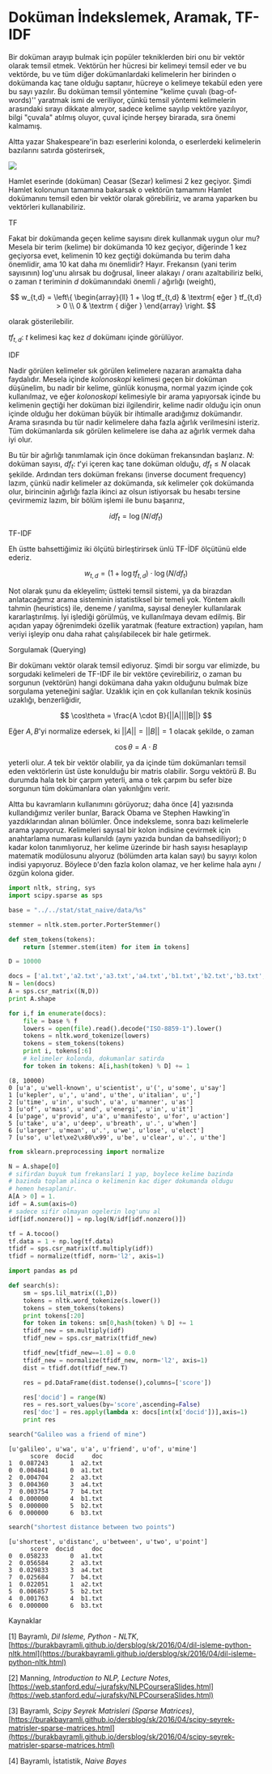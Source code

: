 # Doküman İndekslemek, Aramak, TF-IDF

Bir doküman arayıp bulmak için popüler tekniklerden biri onu bir vektör olarak
temsil etmek. Vektörün her hücresi bir kelimeyi temsil eder ve bu vektörde, bu
ve tüm diğer dokümanlardaki kelimelerin her birinden o dokümanda kaç tane olduğu
saptanır, hücreye o kelimeye tekabül eden yere bu sayı yazılır. Bu doküman
temsil yöntemine "kelime çuvalı (bag-of-words)'' yaratmak ismi de veriliyor,
çünkü temsil yöntemi kelimelerin arasındaki sırayı dikkate almıyor, sadece
kelime sayılıp vektöre yazılıyor, bilgi "çuvala" atılmış oluyor, çuval içinde
herşey birarada, sıra önemi kalmamış.

Altta yazar Shakespeare'in bazı eserlerini kolonda, o eserlerdeki kelimelerin
bazılarını satırda gösterirsek,

![](shake.png)

Hamlet eserinde (doküman) Ceasar (Sezar) kelimesi 2 kez geçiyor. Şimdi Hamlet
kolonunun tamamına bakarsak o vektörün tamamını Hamlet dokümanını temsil eden bir
vektör olarak görebiliriz, ve arama yaparken bu vektörleri kullanabiliriz.

TF

Fakat bir dokümanda geçen kelime sayısını direk kullanmak uygun olur mu? Mesela
bir terim (kelime) bir dokümanda 10 kez geçiyor, diğerinde 1 kez geçiyorsa evet,
kelimenin 10 kez geçtiği dokümanda bu terim daha önemlidir, ama 10 kat daha mı
önemlidir?  Hayır. Frekansın (yani terim sayısının) log'unu alırsak bu doğrusal,
lineer alakayı / oranı azaltabiliriz belki, o zaman $t$ teriminin $d$
dokümanındaki önemli / ağırlığı (weight),

$$ w_{t,d} = \left\{ \begin{array}{ll}
1 + \log tf_{t,d} & \textrm{ eğer }  tf_{t,d} > 0 \\
0 & \textrm { diğer }
\end{array} \right. $$

olarak gösterilebilir. 

$tf_{t,d}$: $t$ kelimesi kaç kez $d$ dokümanı içinde görülüyor.

IDF

Nadir görülen kelimeler sık görülen kelimelere nazaran aramakta daha
faydalıdır. Mesela içinde *kolonoskopi* kelimesi geçen bir doküman
düşünelim, bu nadir bir kelime, günlük konuşma, normal yazım içinde çok
kullanılmaz, ve eğer *kolonoskopi* kelimesiyle bir arama yapıyorsak içinde
bu kelimenin geçtiği her doküman bizi ilgilendirir, kelime nadir olduğu için
onun içinde olduğu her doküman büyük bir ihtimalle aradığımız dokümandır. Arama
sırasında bu tür nadir kelimelere daha fazla ağırlık verilmesini isteriz. Tüm
dokümanlarda sık görülen kelimelere ise daha az ağırlık vermek daha iyi olur.

Bu tür bir ağırlığı tanımlamak için önce doküman frekansından başlarız. $N$:
doküman sayısı, $df_t$: $t$'yi içeren kaç tane doküman olduğu, $df_t \le N$
olacak şekilde. Ardından ters doküman frekansı (inverse document frequency)
lazım, çünkü nadir kelimeler az dokümanda, sık kelimeler çok dokümanda olur,
birincinin ağırlığı fazla ikinci az olsun istiyorsak bu hesabı tersine
çevirmemiz lazım, bir bölüm işlemi ile bunu başarırız,

$$ idf_t = \log (N/df_t) $$

TF-IDF

Eh üstte bahsettiğimiz iki ölçütü birleştirirsek ünlü TF-İDF ölçütünü elde
ederiz. 

$$ w_{t,d} = (1+\log tf_{t,d}) \cdot \log (N/df_t)  $$

Not olarak şunu da ekleyelim; üstteki temsil sistemi, ya da birazdan
anlatacağımız arama sisteminin istatistiksel bir temeli yok. Yöntem akıllı
tahmin (heuristics) ile, deneme / yanılma, sayısal deneyler kullanılarak
kararlaştırılmış. İyi işlediği görülmüş, ve kullanılmaya devam edilmiş. Bir
açıdan yapay öğrenimdeki özellik yaratmak (feature extraction) yapılan, ham
veriyi işleyip onu daha rahat çalışılabilecek bir hale getirmek. 

Sorgulamak (Querying)

Bir dokümanı vektör olarak temsil ediyoruz. Şimdi bir sorgu var elimizde, bu
sorgudaki kelimeleri de TF-IDF ile bir vektöre çevirebiliriz, o zaman bu
sorgunun (vektörün) hangi dokümana daha yakın olduğunu bulmak bize sorgulama
yeteneğini sağlar. Uzaklık için en çok kullanılan teknik kosinüs uzaklığı,
benzerliğidir,

$$
\cos\theta = \frac{A \cdot B}{||A||||B||}
$$

Eğer $A,B$'yi normalize edersek, ki $||A||=||B||=1$ olacak şekilde, o zaman

$$
\cos\theta = A \cdot B
$$

yeterli olur. $A$ tek bir vektör olabilir, ya da içinde tüm dokümanları temsil
eden vektörlerin üst üste konulduğu bir matris olabilir. Sorgu vektörü $B$. Bu
durumda hala tek bir çarpım yeterli, ama o tek çarpım bu sefer bize sorgunun tüm
dokümanlara olan yakınlığını verir.

Altta bu kavramların kullanımını görüyoruz; daha önce [4] yazısında
kullandığımız veriler bunlar, Barack Obama ve Stephen Hawking'in
yazdıklarından alınan bölümler. Önce indeksleme, sonra bazı kelimelerle
arama yapıyoruz. Kelimeleri sayısal bir kolon indisine çevirmek için
anahtarlama numarası kullanıldı (aynı yazıda bundan da bahsediliyor);
`D`  kadar kolon tanımlıyoruz, her kelime üzerinde bir hash sayısı
hesaplayıp matematik modülosunu alıyoruz (bölümden arta kalan sayı) bu
sayıyı kolon indisi yapıyoruz. Böylece `D`'den fazla kolon olamaz, ve
her kelime hala aynı / özgün kolona gider.

```python
import nltk, string, sys      
import scipy.sparse as sps

base = "../../stat/stat_naive/data/%s"

stemmer = nltk.stem.porter.PorterStemmer()

def stem_tokens(tokens):
    return [stemmer.stem(item) for item in tokens]

D = 10000

docs = ['a1.txt','a2.txt','a3.txt','a4.txt','b1.txt','b2.txt','b3.txt','b4.txt']
N = len(docs)
A = sps.csr_matrix((N,D))
print A.shape

for i,f in enumerate(docs):
    file = base % f
    lowers = open(file).read().decode("ISO-8859-1").lower()
    tokens = nltk.word_tokenize(lowers)
    tokens = stem_tokens(tokens)    
    print i, tokens[:6]
    # kelimeler kolonda, dokumanlar satirda
    for token in tokens: A[i,hash(token) % D] += 1 
```

```
(8, 10000)
0 [u'a', u'well-known', u'scientist', u'(', u'some', u'say']
1 [u'kepler', u',', u'and', u'the', u'italian', u',']
2 [u'time', u'in', u'such', u'a', u'manner', u'as']
3 [u'of', u'mass', u'and', u'energi', u'in', u'it']
4 [u'page', u'provid', u'a', u'manifesto', u'for', u'action']
5 [u'take', u'a', u'deep', u'breath', u'.', u'when']
6 [u'larger', u'mean', u'.', u'we', u'lose', u'elect']
7 [u'so', u'let\xe2\x80\x99', u'be', u'clear', u'.', u'the']
```

```python
from sklearn.preprocessing import normalize

N = A.shape[0]
# sifirdan buyuk tum frekanslari 1 yap, boylece kelime bazinda
# bazinda toplam alinca o kelimenin kac diger dokumanda oldugu
# hemen hesaplanir.
A[A > 0] = 1.
idf = A.sum(axis=0)
# sadece sifir olmayan ogelerin log'unu al
idf[idf.nonzero()] = np.log(N/idf[idf.nonzero()])

tf = A.tocoo()
tf.data = 1 + np.log(tf.data)
tfidf = sps.csr_matrix(tf.multiply(idf))
tfidf = normalize(tfidf, norm='l2', axis=1)
```

```python
import pandas as pd

def search(s):
    sm = sps.lil_matrix((1,D))
    tokens = nltk.word_tokenize(s.lower())
    tokens = stem_tokens(tokens)    
    print tokens[:20]
    for token in tokens: sm[0,hash(token) % D] += 1
    tfidf_new = sm.multiply(idf)
    tfidf_new = sps.csr_matrix(tfidf_new)

    tfidf_new[tfidf_new==1.0] = 0.0        
    tfidf_new = normalize(tfidf_new, norm='l2', axis=1)
    dist = tfidf.dot(tfidf_new.T)

    res = pd.DataFrame(dist.todense(),columns=['score'])

    res['docid'] = range(N)
    res = res.sort_values(by='score',ascending=False)
    res['doc'] = res.apply(lambda x: docs[int(x['docid'])],axis=1)
    print res

search("Galileo was a friend of mine")    
```

```
[u'galileo', u'wa', u'a', u'friend', u'of', u'mine']
      score  docid     doc
1  0.087243      1  a2.txt
0  0.004841      0  a1.txt
2  0.004704      2  a3.txt
3  0.004360      3  a4.txt
7  0.003754      7  b4.txt
4  0.000000      4  b1.txt
5  0.000000      5  b2.txt
6  0.000000      6  b3.txt
```

```python
search("shortest distance between two points")
```

```
[u'shortest', u'distanc', u'between', u'two', u'point']
      score  docid     doc
0  0.058233      0  a1.txt
2  0.056584      2  a3.txt
3  0.029833      3  a4.txt
7  0.025684      7  b4.txt
1  0.022051      1  a2.txt
5  0.006857      5  b2.txt
4  0.001763      4  b1.txt
6  0.000000      6  b3.txt
```


Kaynaklar

[1] Bayramlı, 
    *Dil Isleme, Python - NLTK*, 
    [https://burakbayramli.github.io/dersblog/sk/2016/04/dil-isleme-python-nltk.html](https://burakbayramli.github.io/dersblog/sk/2016/04/dil-isleme-python-nltk.html)

[2] Manning, *Introduction to NLP, Lecture Notes*, [https://web.stanford.edu/~jurafsky/NLPCourseraSlides.html](https://web.stanford.edu/~jurafsky/NLPCourseraSlides.html)

[3] Bayramlı, 
    *Scipy Seyrek Matrisleri (Sparse Matrices)*, 
    [https://burakbayramli.github.io/dersblog/sk/2016/04/scipy-seyrek-matrisler-sparse-matrices.html](https://burakbayramli.github.io/dersblog/sk/2016/04/scipy-seyrek-matrisler-sparse-matrices.html)

[4] Bayramlı, İstatistik, *Naive  Bayes*



